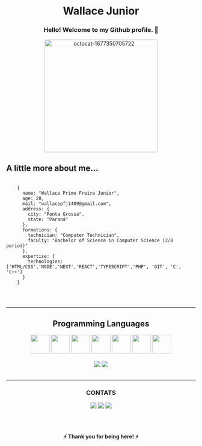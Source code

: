 <!--
**WallaceJunior14/WallaceJunior14** is a ✨ _special_ ✨ repository because its `README.md` (this file) appears on your GitHub profile.

Here are some ideas to get you started:

- 🔭 I’m currently working on ...
- 🌱 I’m currently learning ...
- 👯 I’m looking to collaborate on ...
- 🤔 I’m looking for help with ...
- 💬 Ask me about ...
- 📫 How to reach me: ...
- 😄 Pronouns: ...
- ⚡ Fun fact: ...
-->

<!-- HEADER -->
<h1 align="center">Wallace Junior</h1>
<h3 align="center">Hello! Welcome to my Github profile. 👋</h3>
<div align="center">
  <img src='https://i.postimg.cc/bYtmbbTp/octocat-1677350705722.png' border='0' alt='octocat-1677350705722' height="300" width="300"/>
</div>

<!-- sobre -->
<h2>A little more about me...</h2>
<pre>
  <code>
    {
      name: "Wallace Primo Freire Junior",
      age: 20,  
      mail: "wallacepfj1409@gmail.com",
      address: {
        city: "Ponta Grossa",
        state: "Paraná"
      },
      formations: {
        technician: "Computer Technician",
        faculty: "Bachelor of Science in Computer Science (2/8 period)"
      },
      expertise: {
        technologies: ['HTML/CSS','NODE','NEXT','REACT','TYPESCRIPT','PHP', 'GIT', 'C', 'C++']
      }
    }
  </code>
</pre>
<br><hr> 

<!-- TECNOLOGIAS -->
<h2 align="center">Programming Languages</h2>
<div  align="center">
  <img src="https://cdn.jsdelivr.net/gh/devicons/devicon/icons/html5/html5-plain-wordmark.svg" height="50" width="50"/>
  <img src="https://cdn.jsdelivr.net/gh/devicons/devicon/icons/css3/css3-original.svg" height="50" width="50"/>
  <img src="https://cdn.jsdelivr.net/gh/devicons/devicon/icons/javascript/javascript-plain.svg" height="50" width="50"/>
  <img src="https://cdn.jsdelivr.net/gh/devicons/devicon/icons/nodejs/nodejs-original.svg" height="50" width="50"/>
  <img src="https://cdn.jsdelivr.net/gh/devicons/devicon/icons/react/react-original.svg" height="50" width="50"/>
  <img src="https://cdn.jsdelivr.net/gh/devicons/devicon/icons/php/php-plain.svg" height="50" width="50"/>
  <img src="https://cdn.jsdelivr.net/gh/devicons/devicon/icons/git/git-original.svg" height="50" width="50"/>
</div>
<br>

<div align="center">
  <picture>
    <source
      srcset="https://github-readme-stats.vercel.app/api?username=WallaceJunior14&show_icons=true&hide_border=true&theme=dark"
      media="(prefers-color-scheme: dark)"
    />
    <source
      srcset="https://github-readme-stats.vercel.app/api?username=WallaceJunior14&show_icons=true"
      media="(prefers-color-scheme: dark), (prefers-color-scheme: no-preference)"
    />
    <img src="https://github-readme-stats.vercel.app/api?username=WallaceJunior14&show_icons=true" />
  </picture>
  <picture>
    <source
      srcset="https://github-readme-stats.vercel.app/api/top-langs/?username=WallaceJunior14&layout=compact&hide_border=true&theme=dark"
      media="(prefers-color-scheme: dark)"
    />
    <source
      srcset="https://github-readme-stats.vercel.app/api?username=WallaceJunior14&show_icons=true"
      media="(prefers-color-scheme: dark), (prefers-color-scheme: no-preference)"
    />
    <img src="https://github-readme-stats.vercel.app/api?username=WallaceJunior14&show_icons=true" />
  </picture>
</div>
<br>
<hr>

<!-- Redes Sociais -->
<h3 align="center">CONTATS</h3>
<div align="center">
  <a href="https://instagram.com/wj.freire_/" target="_blank"><img src="https://img.shields.io/badge/-Instagram-%23E4405F?style=for-the-badge&logo=instagram&logoColor=white" target="_blank"></a>
  <a href = "mailto:wallacepfj1409@gmail.com"><img src="https://img.shields.io/badge/Gmail-D14836?style=for-the-badge&logo=gmail&logoColor=white" target="_blank"></a>
  <a href="https://www.linkedin.com/in/wallace-junior-87b7011aa/" target="_blank"><img src="https://img.shields.io/badge/-LinkedIn-%230077B5?style=for-the-badge&logo=linkedin&logoColor=white" target="_blank"></a>   

</div>

<br><br>
<p align="center"><b>⚡ Thank you for being here! ⚡</b></p>
